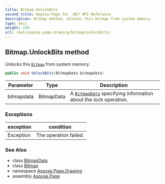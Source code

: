 ```yaml
---
title: Bitmap.UnlockBits
second_title: Aspose.Page for .NET API Reference
description: Bitmap method. Unlocks this Bitmap from system memory
type: docs
weight: 220
url: /net/aspose.page.drawing/bitmap/unlockbits/
---
```

## Bitmap.UnlockBits method

Unlocks this [`Bitmap`](../) from system memory.

```csharp
public void UnlockBits(BitmapData bitmapdata)
```

| Parameter | Type | Description |
| --- | --- | --- |
| bitmapdata | BitmapData | A [`BitmapData`](../../../aspose.page.drawing.imaging/bitmapdata/) specifying information about the lock operation. |

### Exceptions

| exception | condition |
| --- | --- |
| Exception | The operation failed. |

### See Also

* class [BitmapData](../../../aspose.page.drawing.imaging/bitmapdata/)
* class [Bitmap](../)
* namespace [Aspose.Page.Drawing](../../bitmap/)
* assembly [Aspose.Page](../../../)


